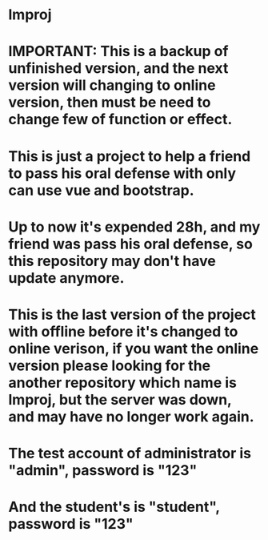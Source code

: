 # lmproj

# IMPORTANT: This is a backup of unfinished version, and the next version will changing to online version, then must be need to change few of function or effect.

# This is just a project to help a friend to pass his oral defense with only can use vue and bootstrap.

# Up to now it's expended 28h, and my friend was pass his oral defense, so this repository may don't have update anymore.

# This is the last version of the project with offline before it's changed to online verison, if you want the online version please looking for the another repository which name is lmproj, but the server was down, and may have no longer work again.

# The test account of administrator is "admin", password is "123"

# And the student's is "student", password is "123"
